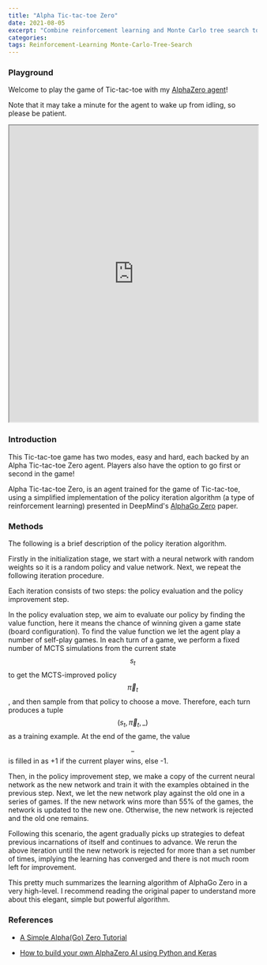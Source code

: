 ```yaml
---
title: "Alpha Tic-tac-toe Zero"
date: 2021-08-05
excerpt: "Combine reinforcement learning and Monte Carlo tree search together, which is amazing!"
categories:
tags: Reinforcement-Learning Monte-Carlo-Tree-Search
---
```


### Playground

Welcome to play the game of Tic-tac-toe with my [AlphaZero agent](https://github.com/Te-YuanLiu/alpha-zero)!

Note that it may take a minute for the agent to wake up from idling, so please be patient.

<iframe src="https://teyuanliu.github.io/tic-tac-toe/" title="Tic-tac-toe Game" height="600px" width="100%"></iframe>

### Introduction

This Tic-tac-toe game has two modes, easy and hard, each backed by an Alpha Tic-tac-toe Zero agent. Players also have the option to go first or second in the game!

Alpha Tic-tac-toe Zero, is an agent trained for the game of Tic-tac-toe, using a simplified implementation of the policy iteration algorithm (a type of reinforcement learning) presented in DeepMind's [AlphaGo
Zero](https://deepmind.com/blog/article/alphago-zero-starting-scratch) paper.

### Methods

The following is a brief description of the policy iteration algorithm.

Firstly in the initialization stage, we start with a neural network with random weights so it is a random policy and value network. Next, we repeat the following iteration procedure.

Each iteration consists of two steps: the policy evaluation and the policy improvement step.

In the policy evaluation step, we aim to evaluate our policy by finding the value function, here it means the chance of winning given a game state (board configuration). To find the value function we let the agent play a number of self-play games. In each turn of a game, we perform a fixed number of MCTS simulations from the current state $$s_t$$ to get the MCTS-improved policy $$\vec \pi_t$$, and then sample from that policy to choose a move. Therefore, each turn produces a tuple $$(s_t, \vec \pi_t, \_)$$ as a training example. At the end of the game, the value $$\_$$ is filled in as +1 if the current player wins, else -1.

Then, in the policy improvement step, we make a copy of the current neural network as the new network and train it with the examples obtained in the previous step. Next, we let the new network play against the old one in a series of games. If the new network wins more than 55% of the games, the network is updated to the new one. Otherwise, the new network is rejected and the old one remains.

Following this scenario, the agent gradually picks up strategies to defeat previous incarnations of itself and continues to advance. We rerun the above iteration until the new network is rejected for more than a set number of times, implying the learning has converged and there is not much room left for improvement.

This pretty much summarizes the learning algorithm of AlphaGo Zero in a very high-level. I recommend reading the original paper to understand more about this elegant, simple but powerful algorithm.

### References

- [A Simple Alpha(Go) Zero Tutorial](https://web.stanford.edu/~surag/posts/alphazero.html)

- [How to build your own AlphaZero AI using Python and Keras](https://medium.com/applied-data-science/how-to-build-your-own-alphazero-ai-using-python-and-keras-7f664945c188)
